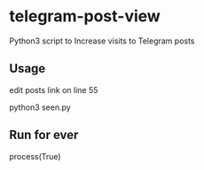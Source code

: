 # telegram-post-view

Python3 script to Increase visits to Telegram posts

## Usage
edit posts link on line 55

python3 seen.py

## Run for ever
process(True)

